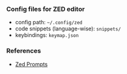 ### Config files for ZED editor

- config path: `~/.config/zed`
- code snippets (language-wise): `snippets/`
- keybindings: `keymap.json`

### References
- [Zed Prompts](https://github.com/zed-industries/zed/tree/main/assets/prompts)

